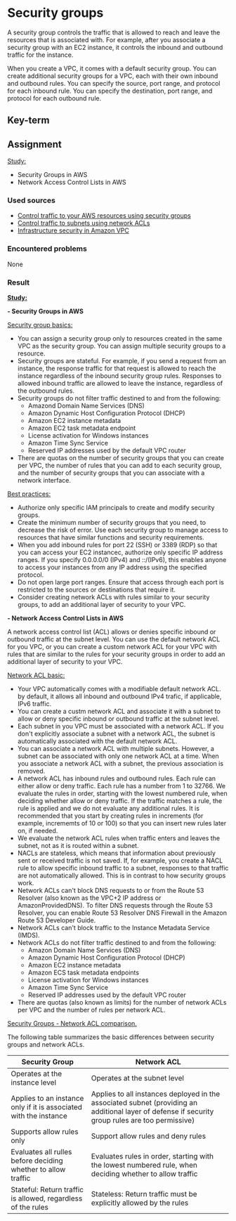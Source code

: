 # Security groups
A security group controls the traffic that is allowed to reach and leave the resources that is associated with. For example, after you associate a security group with an EC2 instance, it controls the inbound and outbound traffic for the instance.

When you create a VPC, it comes with a default security group. You can create additional security groups for a VPC, each with their own inbound and outbound rules. You can specify the source, port range, and protocol for each inbound rule. You can specify the destination, port range, and protocol for each outbound rule.

## Key-term

## Assignment

<ins>Study:</ins>
- Security Groups in AWS
- Network Access Control Lists in AWS

### Used sources
- [Control traffic to your AWS resources using security groups](https://docs.aws.amazon.com/vpc/latest/userguide/vpc-security-groups.html)
- [Control traffic to subnets using network ACLs](https://docs.aws.amazon.com/vpc/latest/userguide/vpc-network-acls.html)
- [Infrastructure security in Amazon VPC](https://docs.aws.amazon.com/vpc/latest/userguide/infrastructure-security.html#VPC_Security_Comparison)

### Encountered problems
None

### Result

**<ins>Study:</ins>**

**- Security Groups in AWS**

<ins>Security group basics:</ins>
- You can assign a security group only to resources created in the same VPC as the security group. You can assign multiple security groups to a resource.
- Security groups are stateful. For example, if you send a request from an instance, the response traffic for that request is allowed to reach the instance regardless of the inbound security group rules. Responses to allowed inbound traffic are allowed to leave the instance, regardless of the outbound rules.
- Security groups do not filter traffic destined to and from the following:
    - Amazond Domain Name Services (DNS)
    - Amazon Dynamic Host Configuration Protocol (DHCP)
    - Amazon EC2 instance metadata
    - Amazon EC2 task metadata endpoint
    - License activation for Windows instances
    - Amazon Time Sync Service
    - Reserved IP addresses used by the default VPC router
- There are quotas on the number of security groups that you can create per VPC, the number of rules that you can add to each security group, and the number of security groups that you can associate with a network interface.

<ins>Best practices:</ins>
- Authorize only specific IAM principals to create and modify security groups.
- Create the minimum number of security groups that you need, to decrease the risk of error. Use each security group to manage access to resources that have similar functions and security requirements.
- When you add inbound rules for port 22 (SSH) or 3389 (RDP) so that you can access your EC2 instancec, authorize only specific IP address ranges. If you specify 0.0.0.0/0 (IPv4) and ::/(IPv6), this enables anyone to access your instances from any IP address using the specified protocol.
- Do not open large port ranges. Ensure that access through each port is restricted to the sources or destinations that require it.
- Consider creating network ACLs with rules similar to your security groups, to add an additional layer of security to your VPC.

**- Network Access Control Lists in AWS**

A network access control list (ACL) allows or denies specific inbound or outbound traffic at the subnet level. You can use the default network ACL for you VPC, or you can create a custom network ACL for your VPC with rules that are similar to the rules for your security groups in order to add an additional layer of security to your VPC.

<ins>Network ACL basic:</ins>

- Your VPC automatically comes with a modifiable default network ACL. by default, it allows all inbound and outbound IPv4 trafic, if applicable, IPv6 traffic.
- You can create a custm network ACL and associate it with a subnet to allow or deny specific inbound or outbound traffic at the subnet level.
- Each subnet in you VPC must be associated with a network ACL. If you don't explicitly associate a subnet with a network ACL, the subnet is automatically associated with the default network ACL.
- You can associate a network ACL with multiple subnets. However, a subnet can be associated with only one network ACL at a time. When you associate a network ACL with a subnet, the previous association is removed.
- A network ACL has inbound rules and outbound rules. Each rule can either allow or deny traffic. Each rule has a number from 1 to 32766. We evaluate the rules in order, starting with the lowest numbered rule, when deciding whether allow or deny traffic. If the traffic matches a rule, the rule is applied and we do not evaluate any additional rules. It is recommended that you start by creating rules in increments (for example, incrememts of 10 or 100) so that you can insert new rules later on, if needed.
- We evaluate the network ACL rules when traffic enters and leaves the subnet, not as it is routed within a subnet.
- NACLs are stateless, which means that information about previously sent or received traffic is not saved. If, for example, you create a NACL rule to allow specific inbound traffic to a subnet, responses to that traffic are not automatically allowed. This is in contrast to how security groups work.
- Network ACLs can't block DNS requests to or from the Route 53 Resolver (also known as the VPC+2 IP address or AmazonProvidedDNS). To filter DNS requests through the Route 53 Resolver, you can enable Route 53 Resolver DNS Firewall in the Amazon Route 53 Developer Guide.
- Network ACLs can't block traffic to the Instance Metadata Service (IMDS).
- Network ACLs do not filter traffic destined to and from the following:
    - Amazon Domain Name Services (DNS)
    - Amazon Dynamic Host Configuration Protocol (DHCP)
    - Amazon EC2 instance metadata
    - Amazon ECS task metadata endpoints
    - License activation for Windows instances
    - Amazon Time Sync Service
    - Reserved IP addresses used by the default VPC router
- There are quotas (also known as limits) for the number of network ACLs per VPC and the number of rules per network ACL.

<ins>Security Groups - Network ACL comparison.</ins>

The following table summarizes the basic differences between security groups and network ACLs.

| **Security Group** | **Network ACL** |
|---|---|
| Operates at the instance level | Operates at the subnet level |
| Applies to an instance only if it is associated with the instance | Applies to all instances deployed in the associated subnet (providing an additional layer of defense if security group rules are too permissive) |
| Supports allow rules only | Support allow rules and deny rules |
| Evaluates all rulles before deciding whether to allow traffic | Evaluates rules in order, starting with the lowest numbered rule, when deciding whether to allow traffic |
| Stateful: Return traffic is allowed, regardless of the rules | Stateless: Return traffic must be explicitly allowed by the rules |